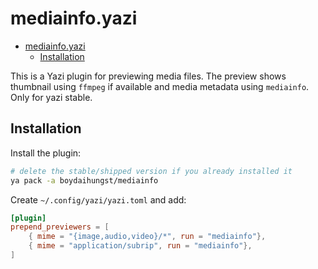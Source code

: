 # mediainfo.yazi

<!--toc:start-->

- [mediainfo.yazi](#mediainfo-yazi)
  - [Installation](#installation)
  <!--toc:end-->

This is a Yazi plugin for previewing media files. The preview shows thumbnail
using `ffmpeg` if available and media metadata using `mediainfo`.
Only for yazi stable.

## Installation

Install the plugin:

```bash
# delete the stable/shipped version if you already installed it
ya pack -a boydaihungst/mediainfo
```

Create `~/.config/yazi/yazi.toml` and add:

```toml
[plugin]
prepend_previewers = [
    { mime = "{image,audio,video}/*", run = "mediainfo"},
    { mime = "application/subrip", run = "mediainfo"},
]
```
